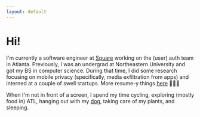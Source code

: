 ```yaml
---
layout: default
---
```

# Hi!

I'm currently a software engineer at [Square](https://squareup.com/) working on the (user) auth team in Atlanta. Previously, I was an undergrad at Northeastern University and got my BS in computer science. During that time, I did some research focusing on mobile privacy (specifically, media exfiltration from apps) and interned at a couple of swell startups. More resume-y things [here](/resume) 👩🏻‍💻

When I'm not in front of a screen, I spend my time cycling, exploring (mostly food in) ATL, hanging out with my [dog](/bean), taking care of my plants, and sleeping.


